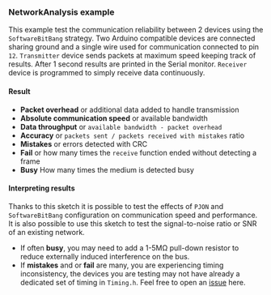 ### NetworkAnalysis example
This example test the communication reliability between 2 devices using the `SoftwareBitBang` strategy. Two Arduino compatible devices are connected sharing ground and a single wire used for communication connected to pin `12`. `Transmitter` device sends packets at maximum speed keeping track of results. After 1 second results are printed in the Serial monitor. `Receiver` device is programmed to simply receive data continuously.

#### Result
- **Packet overhead** or additional data added to handle transmission
- **Absolute communication speed** or available bandwidth
- **Data throughput** or `available bandwidth - packet overhead`  
- **Accuracy** or `packets sent / packets received with mistakes` ratio
- **Mistakes** or errors detected with CRC
- **Fail** or how many times the `receive` function ended without detecting a frame
- **Busy** How many times the medium is detected busy

#### Interpreting results
Thanks to this sketch it is possible to test the effects of `PJON` and `SoftwareBitBang` configuration on communication speed and performance. It is also possible to use this sketch to test the signal-to-noise ratio or SNR of an existing network.

- If often **busy**, you may need to add a 1-5MΩ pull-down resistor to reduce externally induced interference on the bus.
- If **mistakes** and or **fail** are many, you are experiencing timing inconsistency, the devices you are testing may not have already a dedicated set of timing in `Timing.h`. Feel free to open an [issue](https://github.com/gioblu/PJON/issues) here.
